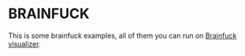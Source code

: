 # BRAINFUCK

This is some brainfuck examples, all of them you can run on [Brainfuck visualizer](https://fatiherikli.github.io/brainfuck-visualizer).
